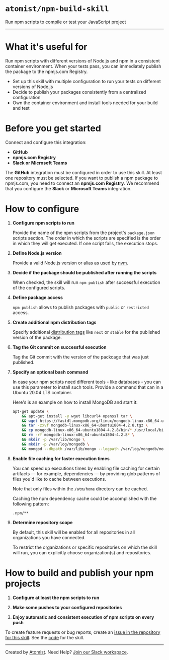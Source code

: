 # `atomist/npm-build-skill`

<!---atomist-skill-description:start--->

Run npm scripts to compile or test your JavaScript project

<!---atomist-skill-description:end--->

---

<!---atomist-skill-readme:start--->

# What it's useful for

Run npm scripts with different versions of Node.js and npm in a consistent container environment.
When your tests pass, you can immediately publish the package to the npmjs.com Registry.

-   Set up this skill with multiple configuration to run your tests on different versions of Node.js
-   Decide to publish your packages consistently from a centralized configuration
-   Own the container environment and install tools needed for your build and test

# Before you get started

Connect and configure this integration:

-   **GitHub**
-   **npmjs.com Registry**
-   **Slack or Microsoft Teams**

The **GitHub** integration must be configured in order to use this skill. At least one repository must be selected.
If you want to publish a npm package to npmjs.com, you need to connect an **npmjs.com Registry**. We recommend
that you configure the **Slack** or **Microsoft Teams** integration.

# How to configure

1. **Configure npm scripts to run**

    Provide the name of the npm scripts from the project's `package.json` scripts section.
    The order in which the scripts are specified is the order in which they will get executed.
    If one script fails, the execution stops.

1. **Define Node.js version**

    Provide a valid Node.js version or alias as used by [nvm](https://github.com/nvm-sh/nvm#usage).

1. **Decide if the package should be published after running the scripts**

    When checked, the skill will run `npm publish` after successful execution of the configured
    scripts.

1. **Define package access**

    `npm publish` allows to publish packages with `public` or `restricted` access.

1. **Create additional npm distribution tags**

    Specify additional [distribution tags](https://docs.npmjs.com/adding-dist-tags-to-packages)
    like `next` or `stable` for the published version of the package.

1. **Tag the Git commit on successful execution**

    Tag the Git commit with the version of the packcage that was just published.

1. **Specify an optional bash command**

    In case your npm scripts need different tools - like databases - you can use this parameter
    to install such tools. Provide a command that can in a Ubuntu 20.04 LTS container.

    Here's is an example on how to install MongoDB and start it:

    ```bash
    apt-get update \
        && apt-get install -y wget libcurl4 openssl tar \
        && wget https://fastdl.mongodb.org/linux/mongodb-linux-x86_64-ubuntu1804-4.2.8.tgz \
        && tar -zxvf mongodb-linux-x86_64-ubuntu1804-4.2.8.tgz \
        && cp mongodb-linux-x86_64-ubuntu1804-4.2.8/bin/* /usr/local/bin/ \
        && rm -rf mongodb-linux-x86_64-ubuntu1804-4.2.8* \
        && mkdir -p /var/lib/mongo \
        && mkdir -p /var/log/mongodb \
        && mongod --dbpath /var/lib/mongo --logpath /var/log/mongodb/mongod.log --fork
    ```

1. **Enable file caching for faster execution times**

    You can speed up executions times by enabling file caching for certain artifacts — for example, dependencies —
    by providing glob patterns of files you'd like to cache between executions.

    Note that only files within the `/atm/home` directory can be cached.

    Caching the npm dependency cache could be accomplished with the following pattern:

    `.npm/**`

1. **Determine repository scope**

    By default, this skill will be enabled for all repositories in all
    organizations you have connected.

    To restrict the organizations or specific repositories on which the skill
    will run, you can explicitly choose organization(s) and repositories.

# How to build and publish your npm projects

1. **Configure at least the npm scripts to run**

1. **Make some pushes to your configured repositories**

1. **Enjoy automatic and consistent execution of npm scripts on every push**

To create feature requests or bug reports, create an [issue in the repository for this skill](https://github.com/atomist-skills/npm-build-skill/issues).
See the [code](https://github.com/atomist-skills/npm-build-skill) for the skill.

<!---atomist-skill-readme:end--->

---

Created by [Atomist][atomist].
Need Help? [Join our Slack workspace][slack].

[atomist]: https://atomist.com/ "Atomist - How Teams Deliver Software"
[slack]: https://join.atomist.com/ "Atomist Community Slack"
